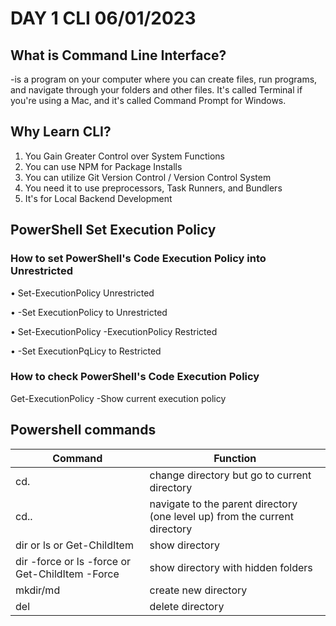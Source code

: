# DAY 1 CLI 06/01/2023

## What is Command Line Interface?
-is a program on your computer where you can create
files, run programs, and navigate through your folders and other files. It's called Terminal if you're using a Mac, and it's called Command Prompt for Windows.

## Why Learn CLI?
1. You Gain Greater Control over System Functions
2. You can use NPM for Package Installs
3. You can utilize Git Version Control / Version Control System
4. You need it to use preprocessors, Task Runners, and Bundlers
5. It's for Local Backend Development

## PowerShell Set Execution Policy
### How to set PowerShell's Code Execution Policy into Unrestricted
• Set-ExecutionPolicy Unrestricted

• -Set ExecutionPolicy to Unrestricted

• Set-ExecutionPoIicy -ExecutionPolicy Restricted

• -Set ExecutionPqLicy to Restricted

### How to check PowerShell's Code Execution Policy
Get-ExecutionPolicy
-Show current execution policy

## Powershell commands

Command | Function
------- | -------
cd.     | change directory but go to current directory
cd..    | navigate to the parent directory (one level up) from the current directory
dir or ls or Get-ChildItem | show directory
dir -force or ls -force or Get-ChildItem -Force | show directory with hidden folders
mkdir/md <folder name> | create new directory
del <folder name> | delete directory
